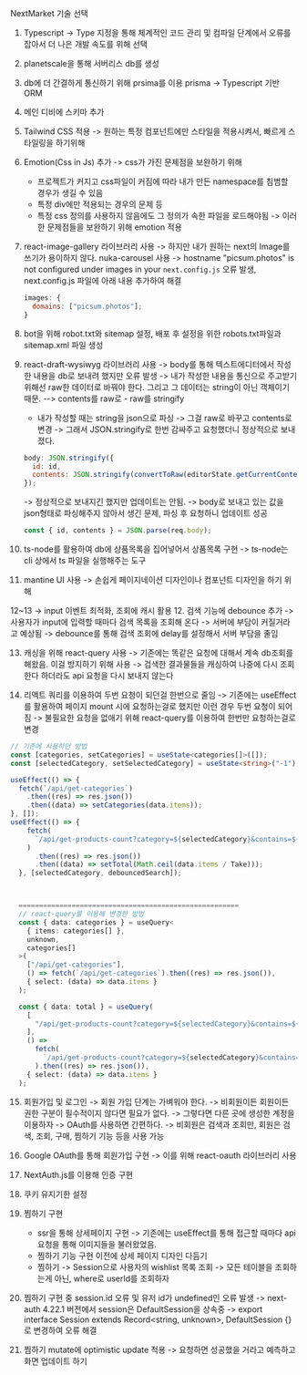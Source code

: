NextMarket 기술 선택

1. Typescript -> Type 지정을 통해 체계적인 코드 관리 및 컴파일 단계에서 오류를 잡아서 더 나은 개발 속도를 위해 선택

2. planetscale을 통해 서버리스 db를 생성

3. db에 더 간결하게 통신하기 위해 prsima를 이용
   prisma -> Typescript 기반 ORM

4. 메인 디비에 스키마 추가

5. Tailwind CSS 적용 -> 원하는 특정 컴포넌트에만 스타일을 적용시켜서, 빠르게 스타일링을 하기위해

6. Emotion(Css in Js) 추가 -> css가 가진 문제점을 보완하기 위해

   - 프로젝트가 커지고 css파일이 커짐에 따라 내가 만든 namespace를 침범할 경우가 생길 수 있음
   - 특정 div에만 적용되는 경우의 문제 등
   - 특정 css 정의를 사용하지 않음에도 그 정의가 속한 파일을 로드해야됨
     -> 이러한 문제점들을 보완하기 위해 emotion 적용

7. react-image-gallery 라이브러리 사용 -> 하지만 내가 원하는 next의 Image를 쓰기가 용이하지 않다.
   nuka-carousel 사용 -> hostname "picsum.photos" is not configured under images in your `next.config.js` 오류 발생, next.config.js 파일에 아래 내용 추가하여 해결
   ```javascript
   images: {
     domains: ["picsum.photos"];
   }
   ```
8. bot을 위해 robot.txt와 sitemap 설정, 배포 후 설정을 위한 robots.txt파일과 sitemap.xml 파일 생성

9. react-draft-wysiwyg 라이브러리 사용
   -> body를 통해 텍스트에디터에서 작성한 내용을 db로 보내려 했지만 오류 발생
   -> 내가 작성한 내용을 통신으로 주고받기 위해선 raw한 데이터로 바꿔야 한다. 그리고 그 데이터는 string이 아닌 객체이기 때문. --> contents를 raw로 - raw를 stringify

   - 내가 작성할 때는 string을 json으로 파싱 -> 그걸 raw로 바꾸고 contents로 변경
     -> 그래서 JSON.stringify로 한번 감싸주고 요청했더니 정상적으로 보내졌다.

   ```javascript
   body: JSON.stringify({
     id: id,
     contents: JSON.stringify(convertToRaw(editorState.getCurrentContent())),
   });
   ```

   -> 정상적으로 보내지긴 했지만 업데이트는 안됨.
   -> body로 보내고 있는 값을 json형태로 파싱해주지 않아서 생긴 문제, 파싱 후 요청하니 업데이트 성공

   ```javascript
   const { id, contents } = JSON.parse(req.body);
   ```

10. ts-node를 활용하여 db에 상품목록을 집어넣어서 상품목록 구현
    -> ts-node는 cli 상에서 ts 파일을 실행해주는 도구

11. mantine UI 사용 -> 손쉽게 페이지네이션 디자인이나 컴포넌트 디자인을 하기 위해

12~13 -> input 이벤트 최적화, 조회에 캐시 활용 12. 검색 기능에 debounce 추가 -> 사용자가 input에 입력할 때마다 검색 목록을 조회해 온다 -> 서버에 부담이 커질거라고 예상됨 -> debounce를 통해 검색 조회에 delay를 설정해서 서버 부담을 줄임

13. 캐싱을 위해 react-query 사용 -> 기존에는 똑같은 요청에 대해서 계속 db조회를 해왔음. 이걸 방지하기 위해 사용 -> 검색한 결과물들을 캐싱하여 나중에 다시 조회한다 하더라도 api 요청을 다시 보내지 않는다

14. 리액트 쿼리를 이용하여 두번 요청이 되던걸 한번으로 줄임
    -> 기존에는 useEffect를 활용하여 페이지 mount 시에 요청하는걸로 했지만 이런 경우 두번 요청이 되어짐
    -> 불필요한 요청을 없애기 위해 react-query를 이용하여 한번만 요청하는걸로 변경

```typescript
// 기존에 사용하던 방법
const [categories, setCategories] = useState<categories[]>([]);
const [selectedCategory, setSelectedCategory] = useState<string>("-1");

useEffect(() => {
  fetch(`/api/get-categories`)
    .then((res) => res.json())
    .then((data) => setCategories(data.items));
}, []);
useEffect(() => {
    fetch(
      `/api/get-products-count?category=${selectedCategory}&contains=${debouncedSearch}`
    )
      .then((res) => res.json())
      .then((data) => setTotal(Math.ceil(data.items / Take)));
  }, [selectedCategory, debouncedSearch]);



  ======================================================
  // react-query를 이용해 변경한 방법
  const { data: categories } = useQuery<
    { items: categories[] },
    unknown,
    categories[]
  >(
    ["/api/get-categories"],
    () => fetch(`/api/get-categories`).then((res) => res.json()),
    { select: (data) => data.items }
  );

  const { data: total } = useQuery(
    [
      "/api/get-products-count?category=${selectedCategory}&contains=${debouncedSearch}",
    ],
    () =>
      fetch(
        `/api/get-products-count?category=${selectedCategory}&contains=${debouncedSearch}`
      ).then((res) => res.json()),
    { select: (data) => data.items }
  );
```

15. 회원가입 및 로그인
   -> 회원 가입 단계는 가벼워야 한다.
   -> 비회원이든 회원이든 권한 구분이 필수적이지 않다면 필요가 없다.
   -> 그렇다면 다른 곳에 생성한 계정을 이용하자
   -> OAuth를 사용하면 간편하다.
   -> 비회원은 검색과 조회만, 회원은 검색, 조회, 구매, 찜하기 기능 등을 사용 가능

16. Google OAuth를 통해 회원가입 구현
   -> 이를 위해 react-oauth 라이브러리 사용

17. NextAuth.js를 이용해 인증 구현


18. 쿠키 유지기한 설정

19. 찜하기 구현
    - ssr을 통해 상세페이지 구현 -> 기존에는 useEffect를 통해 접근할 때마다 api 요청을 통해 이미지들을 불러왔었음.
    - 찜하기 기능 구현 이전에 상세 페이지 디자인 다듬기
    - 찜하기 -> Session으로 사용자의 wishlist 목록 조회 -> 모든 테이블을 조회하는게 아닌, where로 userId를 조회하자


20. 찜하기 구현 중 session.id 오류 및 유저 id가 undefined인 오류 발생
  -> next-auth 4.22.1 버전에서 session은 DefaultSession을 상속중
  ->  export interface Session extends Record<string, unknown>, DefaultSession {} 로 변경하여 오류 해결

21. 찜하기 mutate에 optimistic update 적용 -> 요청하면 성공했을 거라고 예측하고 화면 업데이트 하기